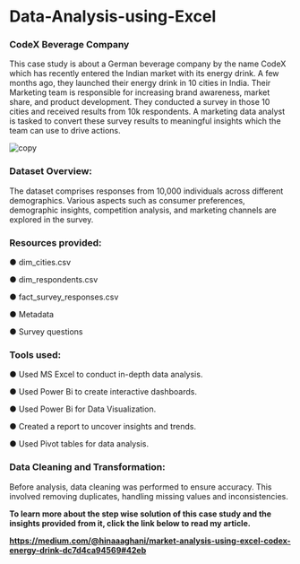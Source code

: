 # Data-Analysis-using-Excel

### CodeX Beverage Company

This case study is about a German beverage company by the name CodeX which has recently entered the Indian market with its energy drink. A
few months ago, they launched their energy drink in 10 cities in India. Their Marketing team is responsible for increasing brand awareness, market share, and product
development. They conducted a survey in those 10 cities and received results from 10k respondents. A marketing data analyst is tasked to convert these survey results to meaningful insights which the team can use to drive actions. 

![copy](https://github.com/hina-ghani/Data-Analysis-using-Excel/assets/168838939/fe028574-b6dc-4ad3-845f-cc52d49cb88a)


### Dataset Overview:

The dataset comprises responses from 10,000 individuals across different demographics. Various aspects such as consumer preferences, demographic insights, competition analysis, and marketing channels are explored in the survey.

### Resources provided:

● dim_cities.csv

● dim_respondents.csv

● fact_survey_responses.csv       

● Metadata

● Survey questions

### Tools used:

● Used MS Excel to conduct in-depth data analysis.

● Used Power Bi to create interactive dashboards. 

● Used Power Bi for Data Visualization.

● Created a report to uncover insights and trends.

● Used Pivot tables for data analysis.


### Data Cleaning and Transformation:

Before analysis, data cleaning was performed to ensure accuracy. This involved removing duplicates, handling missing values and inconsistencies.

<strong>To learn more about the step wise solution of this case study and the insights provided from it, click the link below to read my article.

https://medium.com/@hinaaaghani/market-analysis-using-excel-codex-energy-drink-dc7d4ca94569#42eb


